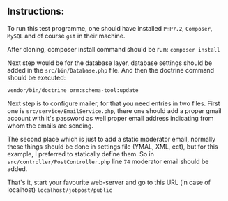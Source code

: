 ## Instructions:
To run this test programme, one should have installed 
`PHP7.2`, `Composer`, `MySQL` and of course `git` in their machine.

After cloning, composer install command should be run:
`composer install`

Next step would be for the database layer, database settings
should be added in the `src/bin/Database.php` file. 
And then the doctrine command should be executed: 

`vendor/bin/doctrine orm:schema-tool:update`

Next step is to configure mailer, for that you need entries in two files. 
First one is `src/service/EmailService.php`, there one should add
a proper gmail account with it's password as well proper email address
indicating from whom the emails are sending. 

The second place which is just to add a static moderator email, 
normally these things should be done in settings file (YMAL, XML, ect), 
but for this example, I preferred to statically define them. 
So in `src/controller/PostController.php` line `74` moderator email 
should be added. 

That's it, start your favourite web-server and go to this URL (in case of localhost)
`localhost/jobpost/public`

